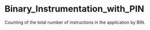 # Binary_Instrumentation_with_PIN
Counting of the total number of instructions in the application by BIN.
